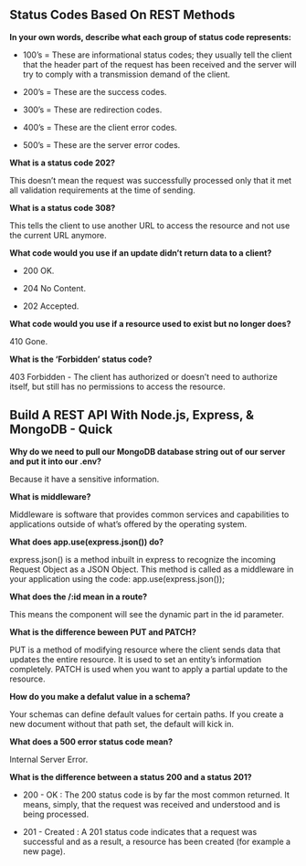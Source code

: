 ## Status Codes Based On REST Methods

**In your own words, describe what each group of status code represents:**

* 100’s = These are informational status codes; they usually tell the client that the header part of the request has been received and the server will try to comply with a transmission demand of the client.

* 200’s = These are the success codes.

* 300’s = These are redirection codes. 

* 400’s = These are the client error codes. 

* 500’s = These are the server error codes. 


**What is a status code 202?**

This doesn’t mean the request was successfully processed only that it met all validation requirements at the time of sending.


**What is a status code 308?**

This tells the client to use another URL to access the resource and not use the current URL anymore.

**What code would you use if an update didn’t return data to a client?**

* 200 OK.

* 204 No Content.

* 202 Accepted. 

**What code would you use if a resource used to exist but no longer does?**

410 Gone.

**What is the ‘Forbidden’ status code?**

403 Forbidden - The client has authorized or doesn’t need to authorize itself, but still has no permissions to access the resource.


## Build A REST API With Node.js, Express, & MongoDB - Quick

**Why do we need to pull our MongoDB database string out of our server and put it into our .env?**

Because it have a sensitive information.

**What is middleware?**

Middleware is software that provides common services and capabilities to applications outside of what’s offered by the operating system.

**What does app.use(express.json()) do?**

express.json() is a method inbuilt in express to recognize the incoming Request Object as a JSON Object. This method is called as a middleware in your application using the code: app.use(express.json());

**What does the /:id mean in a route?**

This means the component will see the dynamic part in the id parameter.

**What is the difference beween PUT and PATCH?**

PUT is a method of modifying resource where the client sends data that updates the entire resource. It is used to set an entity’s information completely. PATCH is used when you want to apply a partial update to the resource.

**How do you make a defalut value in a schema?**

Your schemas can define default values for certain paths. If you create a new document without that path set, the default will kick in.

**What does a 500 error status code mean?**

Internal Server Error.

**What is the difference between a status 200 and a status 201?**

* 200 - OK : The 200 status code is by far the most common returned. It means, simply, that the request was received and understood and is being processed.

* 201 - Created : A 201 status code indicates that a request was successful and as a result, a resource has been created (for example a new page).